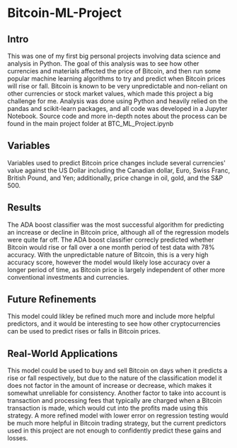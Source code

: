 # Bitcoin-ML-Project

## Intro
This was one of my first big personal projects involving data science and analysis in Python. The goal of this analysis was to see how other currencies  and materials affected the price of Bitcoin, and then run some popular machine learning algorithms to try and predict when Bitcoin prices will rise or fall. Bitcoin is known to be very unpredictable and non-reliant on other currencies or stock market values, which made this project a big challenge for me. Analysis was done using Python and heavily relied on the pandas and scikit-learn packages, and all code was developed in a Jupyter Notebook. Source code and more in-depth notes about the process can be found in the main project folder at BTC_ML_Project.ipynb

## Variables
Variables used to predict Bitcoin price changes include several currencies' value against the US Dollar including the Canadian dollar, Euro, Swiss Franc, British Pound, and Yen; additionally, price change in oil, gold, and the S&P 500. 

## Results
The ADA boost classifier was the most successful algorithm for predicting an increase or decline in Bitcoin price, although all of the regression models were quite far off. The ADA boost classifier correcly predicted whether Bitcoin would rise or fall over a one month period of test data with 78% accuracy. With the unpredictable nature of Bitcoin, this is a very high accuracy score, however the model would likely lose accuracy over a longer period of time, as Bitcoin price is largely independent of other more conventional investments and currencies. 

## Future Refinements
This model could likley be refined much more and include more helpful predictors, and it would be interesting to see how other cryptocurrencies can be used to predict rises or falls in Bitcoin prices. 

## Real-World Applications
This model could be used to buy and sell Bitcoin on days when it predicts a rise or fall respectively, but due to the nature of the classification model it  does not factor in the amount of increase or decrease, which makes it somewhat unreliable for consistency. Another factor to take into account is transaction and processing fees that typically are charged when a Bitcoin transaction is made, which would cut into the profits made using this strategy. A more refined model with lower error on regression testing would be much more helpful in Bitcoin trading strategy, but the current predictors used in this project are not enough to confidently predict these gains and losses. 
